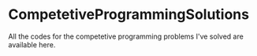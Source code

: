 # CompetetiveProgrammingSolutions
All the codes for the competetive programming problems I've solved are available here.
